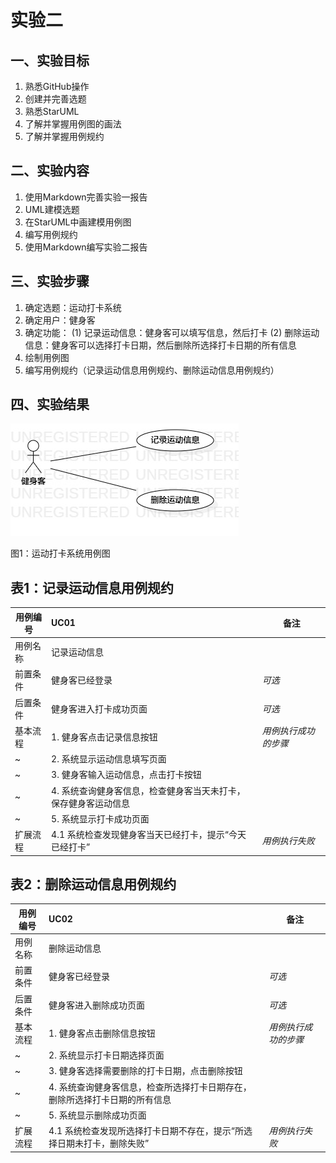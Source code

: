 # 实验二

## 一、实验目标

1. 熟悉GitHub操作
2. 创建并完善选题
3. 熟悉StarUML
4. 了解并掌握用例图的画法
5. 了解并掌握用例规约

## 二、实验内容

1. 使用Markdown完善实验一报告
2. UML建模选题
3. 在StarUML中画建模用例图
4. 编写用例规约
5. 使用Markdown编写实验二报告

## 三、实验步骤

1. 确定选题：运动打卡系统
2. 确定用户：健身客
3. 确定功能：
(1) 记录运动信息：健身客可以填写信息，然后打卡
(2) 删除运动信息：健身客可以选择打卡日期，然后删除所选择打卡日期的所有信息
4. 绘制用例图
5. 编写用例规约（记录运动信息用例规约、删除运动信息用例规约）

## 四、实验结果

![实验二用例图](./Lab2_UseCaseDiagram.jpg)

图1：运动打卡系统用例图

## 表1：记录运动信息用例规约  

用例编号  | UC01 | 备注  
-|:-|-  
用例名称  | 记录运动信息 |   
前置条件  | 健身客已经登录 | *可选*   
后置条件  | 健身客进入打卡成功页面 | *可选*   
基本流程  | 1. 健身客点击记录信息按钮 |*用例执行成功的步骤*    
~| 2. 系统显示运动信息填写页面 |   
~| 3. 健身客输入运动信息，点击打卡按钮 |   
~| 4. 系统查询健身客信息，检查健身客当天未打卡，保存健身客运动信息 |   
~| 5. 系统显示打卡成功页面 |  
扩展流程  | 4.1 系统检查发现健身客当天已经打卡，提示“今天已经打卡” |*用例执行失败*    

## 表2：删除运动信息用例规约  

用例编号  | UC02 | 备注  
-|:-|-  
用例名称  | 删除运动信息 |   
前置条件  | 健身客已经登录 | *可选*   
后置条件  | 健身客进入删除成功页面 | *可选*   
基本流程  | 1. 健身客点击删除信息按钮 |*用例执行成功的步骤*    
~| 2. 系统显示打卡日期选择页面 |   
~| 3. 健身客选择需要删除的打卡日期，点击删除按钮 |   
~| 4. 系统查询健身客信息，检查所选择打卡日期存在，删除所选择打卡日期的所有信息 |   
~| 5. 系统显示删除成功页面 |  
扩展流程  | 4.1 系统检查发现所选择打卡日期不存在，提示“所选择日期未打卡，删除失败” |*用例执行失败*    
